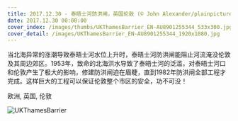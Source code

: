 ```yaml
---
title: 2017.12.30 - 泰晤士河防洪闸，英国伦敦 (© John Alexander/plainpicture)
date: 2017.12.30 00:00:00
cover_index: /images/thumbs/UKThamesBarrier_EN-AU8901255344_533x300.jpg
cover_detail: /images/UKThamesBarrier_EN-AU8901255344_1920x1080.jpg
---
```


当北海异常的涨潮导致泰晤士河水位上升时，泰晤士河防洪闸能阻止河流淹没伦敦及其周边郊区。1953年，致命的北海洪水导致了泰晤士河的泛滥，对泰晤士河口和伦敦产生了极大的影响，修建防洪闸迫在眉睫，直到1982年防洪闸全部工程才完成。这样巨大的工程可以保证伦敦整个市区的安全，功不可没！

欧洲, 英国, 伦敦

![UKThamesBarrier](/images/UKThamesBarrier_EN-AU8901255344_1920x1080.jpg)
